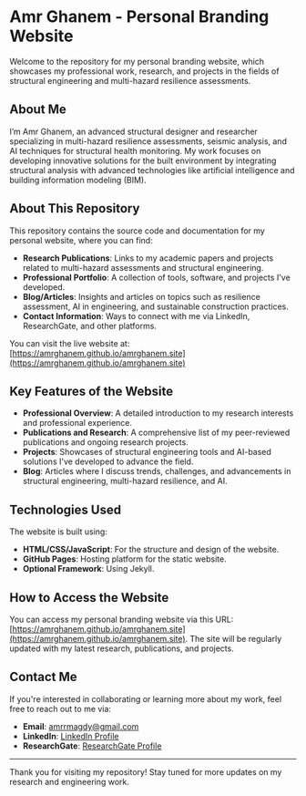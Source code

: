 # Amr Ghanem - Personal Branding Website

Welcome to the repository for my personal branding website, which showcases my professional work, research, and projects in the fields of structural engineering and multi-hazard resilience assessments.

## About Me

I’m Amr Ghanem, an advanced structural designer and researcher specializing in multi-hazard resilience assessments, seismic analysis, and AI techniques for structural health monitoring. My work focuses on developing innovative solutions for the built environment by integrating structural analysis with advanced technologies like artificial intelligence and building information modeling (BIM).

## About This Repository

This repository contains the source code and documentation for my personal website, where you can find:
- **Research Publications**: Links to my academic papers and projects related to multi-hazard assessments and structural engineering.
- **Professional Portfolio**: A collection of tools, software, and projects I've developed.
- **Blog/Articles**: Insights and articles on topics such as resilience assessment, AI in engineering, and sustainable construction practices.
- **Contact Information**: Ways to connect with me via LinkedIn, ResearchGate, and other platforms.

You can visit the live website at: [https://amrghanem.github.io/amrghanem.site](https://amrghanem.github.io/amrghanem.site)

## Key Features of the Website

- **Professional Overview**: A detailed introduction to my research interests and professional experience.
- **Publications and Research**: A comprehensive list of my peer-reviewed publications and ongoing research projects.
- **Projects**: Showcases of structural engineering tools and AI-based solutions I've developed to advance the field.
- **Blog**: Articles where I discuss trends, challenges, and advancements in structural engineering, multi-hazard resilience, and AI.

## Technologies Used

The website is built using:
- **HTML/CSS/JavaScript**: For the structure and design of the website.
- **GitHub Pages**: Hosting platform for the static website.
- **Optional Framework**: Using Jekyll.

## How to Access the Website

You can access my personal branding website via this URL: [https://amrghanem.github.io/amrghanem.site](https://amrghanem.github.io/amrghanem.site). The site will be regularly updated with my latest research, publications, and projects.

## Contact Me

If you're interested in collaborating or learning more about my work, feel free to reach out to me via:
- **Email**: amrrmagdy@gmail.com
- **LinkedIn**: [LinkedIn Profile](https://www.linkedin.com/in/amrrmagdy/)
- **ResearchGate**: [ResearchGate Profile](https://www.researchgate.net/profile/amrrmagdy)

---

Thank you for visiting my repository! Stay tuned for more updates on my research and engineering work.
